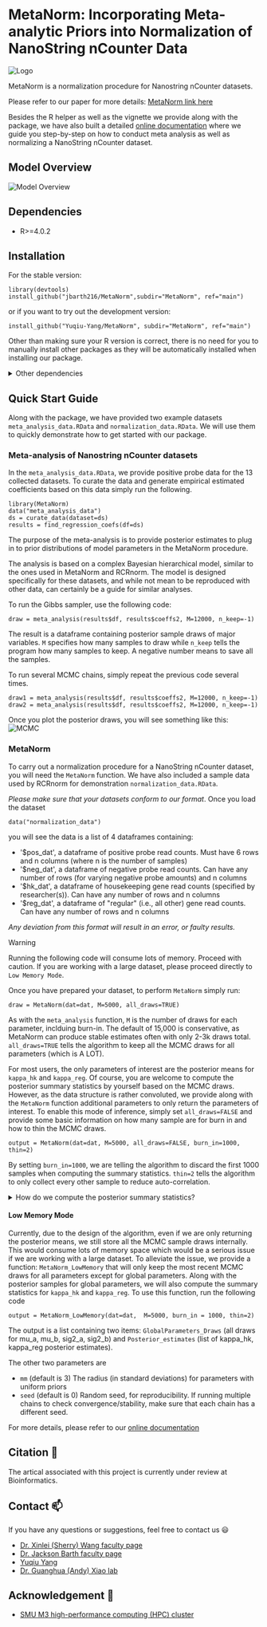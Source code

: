 # MetaNorm: Incorporating Meta-analytic Priors into Normalization of NanoString nCounter Data

![Logo](/assets/logo.png)

MetaNorm is a normalization procedure for Nanostring nCounter datasets. 

Please refer to our paper for more details: [MetaNorm link here](www.google.com)

Besides the R helper as well as the vignette we provide along with the package, we have also built a detailed [online documentation](https://metanorm.readthedocs.io/en/latest/) where we guide you step-by-step on how to conduct meta analysis as well as normalizing a NanoString nCounter dataset.

## Model Overview 
![Model Overview](/assets/model.png)

## Dependencies 

- R>=4.0.2

## Installation
For the stable version: 
```shell
library(devtools)
install_github("jbarth216/MetaNorm",subdir="MetaNorm", ref="main")
```
or if you want to try out the development version: 
```shell 
install_github("Yuqiu-Yang/MetaNorm", subdir="MetaNorm", ref="main")
```

Other than making sure your R version is correct, there is no need for 
you to manually install other packages as they will be automatically 
installed when installing our package.  
<details>
<summary>Other dependencies</summary>

1. Rcpp>=1.0.10
2. RcppArmadillo>=0.12.4
3. mvtnorm>=1.1
4. MASS>=17.3
5. truncnorm>=1.0
6. progress>=1.2.2
</details>


## Quick Start Guide 
Along with the package, we have provided two example datasets ``meta_analysis_data.RData`` and ``normalization_data.RData``. We will use them to quickly demonstrate how to get started with our package. 

### Meta-analysis of Nanostring nCounter datasets
In the ``meta_analysis_data.RData``, we provide positive probe data for the 13 collected datasets. To curate the data and generate empirical estimated coefficients based on this data simply run the following. 
```shell 
library(MetaNorm)
data("meta_analysis_data")
ds = curate_data(dataset=ds)
results = find_regression_coefs(df=ds)
```
The purpose of the meta-analysis is to provide posterior estimates to plug in to prior distributions of model parameters in the MetaNorm procedure.

The analysis is based on a complex Bayesian hierarchical model, similar to the ones used in MetaNorm and RCRnorm. The model is designed specifically
for these datasets, and while not mean to be reproduced with other data, can certainly be a guide for similar analyses.

To run the Gibbs sampler, use the following code:
```shell
draw = meta_analysis(results$df, results$coeffs2, M=12000, n_keep=-1)
```
The result is a dataframe containing posterior sample draws of major variables. `M` specifies how many samples to draw while `n_keep` tells the program how many samples to keep. A negative number means to save all the samples. 

To run several MCMC chains, simply repeat the previous code several times. 
```shell 
draw1 = meta_analysis(results$df, results$coeffs2, M=12000, n_keep=-1)
draw2 = meta_analysis(results$df, results$coeffs2, M=12000, n_keep=-1)
```
Once you plot the posterior draws, you will see something like this:
![MCMC](/docs/source/images/meta_mcmc.png)


### MetaNorm
To carry out a normalization procedure for a NanoString nCounter dataset, you will need the `MetaNorm` function. We have also included a sample data used by RCRnorm for demonstration `normalization_data.RData`. 

*Please make sure that your datasets conform to our format*. Once you load the dataset
```shell 
data("normalization_data")
```
you will see the data is a list of 4 dataframes containing:
- '$pos_dat', a dataframe of positive probe read counts. Must have 6 rows and n columns (where n is the number of samples)
- '$neg_dat', a dataframe of negative probe read counts. Can have any number of rows (for varying negative probe amounts) and n columns
- '$hk_dat', a dataframe of housekeeping gene read counts (specified by researcher(s)). Can have any number of rows and n columns
- '$reg_dat', a dataframe of "regular" (i.e., all other) gene read counts. Can have any number of rows and n columns

*Any deviation from this format will result in an error, or faulty results.* 

> [!WARNING] 
Running the following code will consume lots of memory. 
Proceed with caution. If you are working with a large dataset, please proceed directly to `Low Memory Mode`.

Once you have prepared your dataset, to perform `MetaNorm` simply run:
```shell
draw = MetaNorm(dat=dat, M=5000, all_draws=TRUE)
```
As with the `meta_analysis` function, `M` is the number of draws for each parameter, inclduing burn-in. The default of 15,000 is conservative, as MetaNorm can produce stable estimates often with
only 2-3k draws total. `all_draws=TRUE` tells the algorithm to keep all the MCMC draws for all parameters (which is A LOT). 

For most users, the only parameters of interest are the posterior means for `kappa_hk` and `kappa_reg`. Of course, you are welcome to compute the posterior summary statistics by yourself based on the MCMC draws. However, as the data structure is rather convoluted, we provide along with the `MetaNorm` function additional parameters to only return the parameters of interest. To enable this mode of inference, simply set `all_draws=FALSE` and provide some basic information on how many sample are for burn in and how to thin the MCMC draws.  
```shell 
output = MetaNorm(dat=dat, M=5000, all_draws=FALSE, burn_in=1000, thin=2)
```
By setting `burn_in=1000`, we are telling the algorithm to discard the first 1000 samples when computing the summary statistics. `thin=2` tells the algorithm to only collect every other sample to reduce auto-correlation. 

<details>
<summary>How do we compute the posterior summary statistics?</summary>
If you are curious about how we summarized the MCMC draws for `kappa_hk` and `kappa_reg` or you simply want to try it yourself, this is how we arrived at the summary statistics you see. 

Starting from the posterior sample list: `draw`, we first discard burnt in samples and thin the rest of the draws. 
```shell 
draws <- seq(burn_in+1, M, by=thin)
```
To compute the summary statistics
```shell
kappa_reg_stat <- apply(draw$kappa_reg[draws,,],c(2,3),mean)
kappa_hk_stat <- apply(draw$kappa_hk[draws,,],c(2,3),mean)
```

</details>

#### Low Memory Mode
Currently, due to the design of the algorithm, even if we are only returning the posterior means, we still store all the MCMC sample draws internally. This would consume lots of memory space which would be a serious issue if we are working with a large dataset. To alleviate the issue, we provide a function: `MetaNorm_LowMemory` that will only keep the most recent MCMC draws for all parameters except for global parameters. Along with the posterior samples for global parameters, we will also compute the summary statistics for `kappa_hk` and `kappa_reg`. To use this function, run the following code 
```shell
output = MetaNorm_LowMemory(dat=dat,  M=5000, burn_in = 1000, thin=2)
```
The output is a list containing two items: ``GlobalParameters_Draws`` (all draws for mu_a, mu_b, sig2_a, sig2_b) and ``Posterior_estimates`` (list of kappa_hk, kappa_reg posterior estimates).

The other two parameters are 
- `mm` (default is 3)
The radius (in standard deviations) for parameters with uniform priors
- `seed` (default is 0)
Random seed, for reproducibility. If running multiple chains to check convergence/stability, make sure that each chain has a different seed.

For more details, please refer to our [online documentation](https://metanorm.readthedocs.io/en/latest/)

## Citation :book:
The artical associated with this project is currently under review at Bioinformatics.

## Contact :mailbox: 
If you have any questions or suggestions, feel free to contact us :smiley:
- [Dr. Xinlei (Sherry) Wang faculty page](https://www.uta.edu/academics/faculty/profile?username=wangx9)
- [Dr. Jackson Barth faculty page](https://statistics.artsandsciences.baylor.edu/person/dr-jackson-barth) 
- [Yuqiu Yang](https://github.com/Yuqiu-Yang)
- [Dr. Guanghua (Andy) Xiao lab](https://qbrc.swmed.edu/labs/xiaolab/)

## Acknowledgement  :bow:
- [SMU M3 high-performance computing (HPC) cluster](https://www.smu.edu/oit/services/m3)


